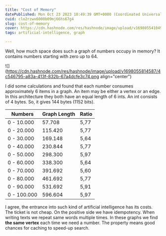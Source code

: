 ```yaml
---
title: "Cost of Memory"
datePublished: Mon Oct 23 2023 10:49:39 GMT+0000 (Coordinated Universal Time)
cuid: clo2rzwx6000b09mj66hs67g4
slug: cost-of-memory
cover: https://cdn.hashnode.com/res/hashnode/image/upload/v1698055410494/881c11e4-7f57-452e-b472-a9d8ef1cabf0.png
tags: artificial-intelligence, graph

---
```


Well, how much space does such a graph of numbers occupy in memory? It contains numbers starting with zero up to 64.

![](https://cdn.hashnode.com/res/hashnode/image/upload/v1698055814587/4c546795-a83a-413f-832b-67a4dcfe3c74.png align="center")

I did some calculations and found that each number consumes approximately 6 items in a graph. An item may be either a vertex or an edge. In this architecture they both have an equal length of 6 ints. An int consists of 4 bytes. So, it gives 144 bytes (1152 bits).

| Numbers | Graph Length | Ratio |
| --- | --- | --- |
| 0 - 10.000 | 57.708 | 5,77 |
| 0 - 20.000 | 115.420 | 5,77 |
| 0 - 30.000 | 169.148 | 5,64 |
| 0 - 40.000 | 230.844 | 5,77 |
| 0 - 50.000 | 298.300 | 5,97 |
| 0 - 60.000 | 338.300 | 5,64 |
| 0 - 70.000 | 391.692 | 5,60 |
| 0 - 80.000 | 461.692 | 5,77 |
| 0 - 90.000 | 531.692 | 5,91 |
| 0 - 100.000 | 596.604 | 5,97 |

I agree, the entrance into such kind of artificial intelligence has its costs. The ticket is not cheap. On the positive side we have idempotency. When writing texts we repeat same words multiple times. In these graphs we find **the same vertex** each time we need a number. The property means good chances for caching to speed-up search.